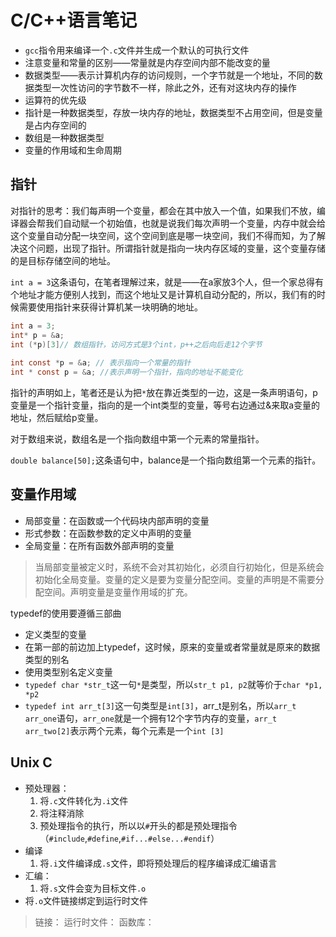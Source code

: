 # C/C++语言笔记

+ `gcc`指令用来编译一个`.c`文件并生成一个默认的可执行文件
+ 注意变量和常量的区别——常量就是内存空间内部不能改变的量
+ 数据类型——表示计算机内存的访问规则，一个字节就是一个地址，不同的数据类型一次性访问的字节数不一样，除此之外，还有对这块内存的操作
+ 运算符的优先级
+ 指针是一种数据类型，存放一块内存的地址，数据类型不占用空间，但是变量是占内存空间的
+ 数组是一种数据类型
+ 变量的作用域和生命周期



## 指针

对指针的思考：我们每声明一个变量，都会在其中放入一个值，如果我们不放，编译器会帮我们自动赋一个初始值，也就是说我们每次声明一个变量，内存中就会给这个变量自动分配一块空间，这个空间到底是哪一块空间，我们不得而知，为了解决这个问题，出现了指针。所谓指针就是指向一块内存区域的变量，这个变量存储的是目标存储空间的地址。

`int a = 3`这条语句，在笔者理解过来，就是——在a家放3个人，但一个家总得有个地址才能方便别人找到，而这个地址又是计算机自动分配的，所以，我们有的时候需要使用指针来获得计算机某一块明确的地址。

```c
int a = 3;
int* p = &a;
int (*p)[3]// 数组指针，访问方式是3个int，p++之后向后走12个字节
  
int const *p = &a; // 表示指向一个常量的指针
int * const p = &a; //表示声明一个指针，指向的地址不能变化  
```

指针的声明如上，笔者还是认为把`*`放在靠近类型的一边，这是一条声明语句，p变量是一个指针变量，指向的是一个int类型的变量，等号右边通过&来取a变量的地址，然后赋给p变量。

对于数组来说，数组名是一个指向数组中第一个元素的常量指针。

`double balance[50];`这条语句中，balance是一个指向数组第一个元素的指针。



## 变量作用域

+ 局部变量：在函数或一个代码块内部声明的变量
+ 形式参数：在函数参数的定义中声明的变量
+ 全局变量：在所有函数外部声明的变量

> 当局部变量被定义时，系统不会对其初始化，必须自行初始化，但是系统会初始化全局变量。变量的定义是要为变量分配空间。变量的声明是不需要分配空间。声明变量是变量作用域的扩充。



typedef的使用要遵循三部曲

+ 定义类型的变量
+ 在第一部的前边加上typedef，这时候，原来的变量或者常量就是原来的数据类型的别名
+ 使用类型别名定义变量
+ `typedef char *str_t`这一句`*`是类型，所以`str_t p1, p2`就等价于`char *p1, *p2`
+ `typedef int arr_t[3]`这一句类型是`int[3]`，arr_t是别名，所以`arr_t arr_one`语句，`arr_one`就是一个拥有12个字节内存的变量，`arr_t arr_two[2]`表示两个元素，每个元素是一个`int [3]`

## Unix C

+ 预处理器：
  1. 将`.c`文件转化为`.i`文件
  2. 将注释消除
  3. 预处理指令的执行，所以以`#`开头的都是预处理指令（`#include`,`#define`,`#if...#else...#endif`）
+ 编译
  1. 将`.i`文件编译成`.s`文件，即将预处理后的程序编译成汇编语言
+ 汇编：
  1. 将`.s`文件会变为目标文件`.o`
+ 将`.o`文件链接绑定到运行时文件

> 链接： 运行时文件：  函数库：